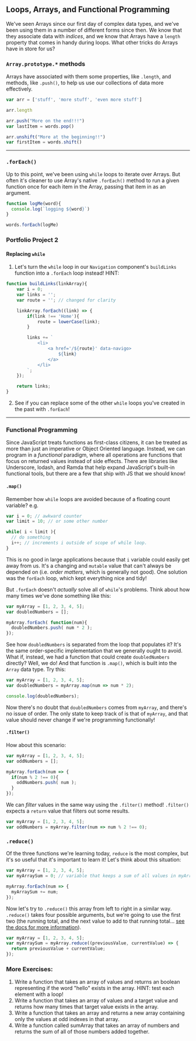 ## Loops, Arrays, and Functional Programming

We've seen Arrays since our first day of complex data types, and we've been using them in a number of different forms since then. We know that they associate data with _indices_, and we know that Arrays have a `length` property that comes in handy during loops. What other tricks do Arrays have in store for us?

### `Array.prototype.*` methods

Arrays have associated with them some properties, like `.length`, and methods, like `.push()`, to help us use our collections of data more effectively.

```javascript
var arr = ['stuff', 'more stuff', 'even more stuff']

arr.length

arr.push("More on the end!!!")
var lastItem = words.pop()

arr.unshift("More at the beginning!!")
var firstItem = words.shift()
```
---

### `.forEach()`

Up to this point, we've been using `while` loops to iterate over Arrays. But often it's cleaner to use Array's native `.forEach()` method to run a given function once for each item in the Array, passing that item in as an argument.

```javascript
function logMe(word){
  console.log(`logging ${word}`)
}

words.forEach(logMe)
```

### Portfolio Project 2
#### Replacing `while`

1. Let's turn the `while` loop in our `Navigation` component's `buildLinks` function into a `.forEach` loop instead! HINT:

```javascript
function buildLinks(linkArray){
    var i = 0;
    var links = '';
    var route = ''; // changed for clarity

    linkArray.forEach((link) => {
        if(link !== 'Home'){
            route = lowerCase(link);
        }

        links += `
            <li>
                <a href='/${route}' data-navigo>
                    ${link}
                </a>
            </li>
        `;
    });

    return links;
}
```
2. See if you can replace some of the other `while` loops you've created in the past with `.forEach`!

---

### Functional Programming

Since JavaScript treats functions as first-class citizens, it can be treated as more than just an imperative or Object Oriented language. Instead, we can program in a _functional_ paradigm, where all operations are functions that focus on returned values instead of side effects. There are libraries like Underscore, lodash, and Ramda that help expand JavaScript's built-in functional tools, but there are a few that ship with JS that we should know!

#### `.map()`

Remember how `while` loops are avoided because of a floating count variable? e.g.

```javascript
var i = 0; // awkward counter
var limit = 10; // or some other number

while( i < limit ){
  // do something
  i++; // increments i outside of scope of while loop.
}
```

This is no good in large applications because that `i` variable could easily get away from us. It's a changing and `mutable` value that can't always be depended on (i.e. _order matters_, which is generally not good). One solution was the `forEach` loop, which kept everything nice and tidy!

But `.forEach` doesn't _actually_ solve all of `while`'s problems. Think about how many times we've done something like this:

```javascript
var myArray = [1, 2, 3, 4, 5];
var doubledNumbers = [];

myArray.forEach( function(num){
  doubledNumbers.push( num * 2 );
});
```

See how `doubledNumbers` is separated from the loop that populates it? It's the same order-specific implementation that we generally ought to avoid. What if, instead, we had a function that could create `doubledNumbers` directly? Well, we do! And that function is `.map()`, which is built into the `Array` data type. Try this:

```javascript
var myArray = [1, 2, 3, 4, 5];
var doubledNumbers = myArray.map(num => num * 2);

console.log(doubledNumbers);
```

Now there's no doubt that `doubledNumbers` comes from `myArray`, and there's no issue of order. The only state to keep track of is that of `myArray`, and that value should never change if we're programming functionally!

#### `.filter()`

How about this scenario:

```javascript
var myArray = [1, 2, 3, 4, 5];
var oddNumbers = [];

myArray.forEach(num => {
  if(num % 2 !== 0){
    oddNumbers.push( num );
  }
});
```

We can _filter_ values in the same way using the `.filter()` method! `.filter()` expects a `return` value that filters out some results.

```javascript
var myArray = [1, 2, 3, 4, 5];
var oddNumbers = myArray.filter(num => num % 2 !== 0);
```

### `.reduce()`

Of the three functions we're learning today, `reduce` is the most complex, but it's so useful that it's important to learn it! Let's think about this situation:

```javascript
var myArray = [1, 2, 3, 4, 5];
var myArraySum = 0; // variable that keeps a sum of all values in myArray

myArray.forEach(num => {
  myArraySum += num;
});
```

Now let's try to `.reduce()` this array from left to right in a similar way. `.reduce()` takes four possible arguments, but we're going to use the first two (the running total, and the next value to add to that running total... [see the docs for more information](https://developer.mozilla.org/en-US/docs/Web/JavaScript/Reference/Global_Objects/Array/Reduce)).

```javascript
var myArray = [1, 2, 3, 4, 5];
var myArraySum = myArray.reduce((previousValue, currentValue) => {
  return previousValue + currentValue;
});
```

### More Exercises:

1. Write a function that takes an array of values and returns an boolean representing if the word "hello" exists in the array. HINT: test each element with a loop!
2. Write a function that takes an array of values and a target value and returns how many times that target value exists in the array.
3. Write a function that takes an array and returns a new array containing only the values at odd indexes in that array.
4. Write a function called sumArray that takes an array of numbers and returns the sum of all of those numbers added together.

